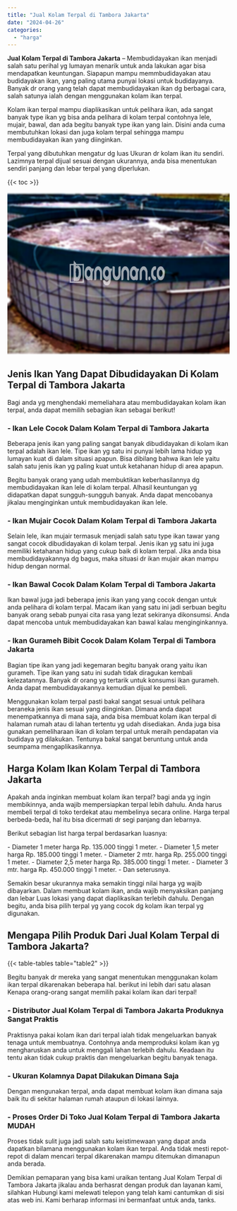 ```yaml
---
title: "Jual Kolam Terpal di Tambora Jakarta"
date: "2024-04-26"
categories: 
  - "harga"
---
```


**Jual Kolam Terpal di Tambora Jakarta** – Membudidayakan ikan menjadi salah satu perihal yg lumayan menarik untuk anda lakukan agar bisa mendapatkan keuntungan. Siapapun mampu memmbudidayakan atau budidayakan ikan, yang paling utama punyai lokasi untuk budidayanya. Banyak dr orang yang telah dapat membudidayakan ikan dg berbagai cara, salah satunya ialah dengan menggunakan kolam ikan terpal.

Kolam ikan terpal mampu diaplikasikan untuk pelihara ikan, ada sangat banyak type ikan yg bisa anda pelihara di kolam terpal contohnya lele, mujair, bawal, dan ada begitu banyak type ikan yang lain. Disini anda cuma membutuhkan lokasi dan juga kolam terpal sehingga mampu membudidayakan ikan yang diinginkan.

Terpal yang dibutuhkan mengatur dg luas Ukuran dr kolam ikan itu sendiri. Lazimnya terpal dijual sesuai dengan ukurannya, anda bisa menentukan sendiri panjang dan lebar terpal yang diperlukan.

{{< toc >}}

![Jual Kolam Terpal di Tambora Jakarta](/images/jual-kolam-terpal-53.png)

## Jenis Ikan Yang Dapat Dibudidayakan Di Kolam Terpal di Tambora Jakarta

Bagi anda yg menghendaki memeliahara atau membudidayakan kolam ikan terpal, anda dapat memilih sebagian ikan sebagai berikut!

### \- Ikan Lele Cocok Dalam Kolam Terpal di Tambora Jakarta

Beberapa jenis ikan yang paling sangat banyak dibudidayakan di kolam ikan terpal adalah ikan lele. Tipe ikan yg satu ini punyai lebih lama hidup yg lumayan kuat di dalam situasi apapun. Bisa dibilang bahwa ikan lele yaitu salah satu jenis ikan yg paling kuat untuk ketahanan hidup di area apapun.

Begitu banyak orang yang udah membuktikan keberhasilannya dg membudidayakan ikan lele di kolam terpal. Alhasil keuntungan yg didapatkan dapat sungguh-sungguh banyak. Anda dapat mencobanya jikalau menginginkan untuk membudidayakan ikan lele.

### \- Ikan Mujair Cocok Dalam Kolam Terpal di Tambora Jakarta

Selain lele, ikan mujair termasuk menjadi salah satu type ikan tawar yang sangat cocok dibudidayakan di kolam terpal. Jenis ikan yg satu ini juga memiliki ketahanan hidup yang cukup baik di kolam terpal. Jika anda bisa membudidayakannya dg bagus, maka situasi dr ikan mujair akan mampu hidup dengan normal.

### \- Ikan Bawal Cocok Dalam Kolam Terpal di Tambora Jakarta

Ikan bawal juga jadi beberapa jenis ikan yang yang cocok dengan untuk anda pelihara di kolam terpal. Macam ikan yang satu ini jadi serbuan begitu banyak orang sebab punyai cita rasa yang lezat sekiranya dikonsumsi. Anda dapat mencoba untuk membudidayakan kan bawal kalau menginginkannya.

### \- Ikan Gurameh Bibit Cocok Dalam Kolam Terpal di Tambora Jakarta

Bagian tipe ikan yang jadi kegemaran begitu banyak orang yaitu ikan gurameh. Tipe ikan yang satu ini sudah tidak diragukan kembali kelezatannya. Banyak dr orang yg tertarik untuk konsumsi ikan gurameh. Anda dapat membudidayakannya kemudian dijual ke pembeli.

Menggunakan kolam terpal pasti bakal sangat sesuai untuk pelihara beraneka jenis ikan sesuai yang diinginkan. Dimana anda dapat menempatkannya di mana saja, anda bisa membuat kolam ikan terpal di halaman rumah atau di lahan tertentu yg udah disediakan. Anda juga bisa gunakan pemeliharaan ikan di kolam terpal untuk meraih pendapatan via budidaya yg dilakukan. Tentunya bakal sangat beruntung untuk anda seumpama mengaplikasikannya.

## Harga Kolam Ikan Kolam Terpal di Tambora Jakarta

Apakah anda inginkan membuat kolam ikan terpal? bagi anda yg ingin membikinnya, anda wajib mempersiapkan terpal lebih dahulu. Anda harus membeli terpal di toko terdekat atau membelinya secara online. Harga terpal berbeda-beda, hal itu bisa dicermati dr segi panjang dan lebarnya.

Berikut sebagian list harga terpal berdasarkan luasnya:

\- Diameter 1 meter harga Rp. 135.000 tinggi 1 meter. - Diameter 1,5 meter harga Rp. 185.000 tinggi 1 meter. - Diameter 2 mtr. harga Rp. 255.000 tinggi 1 meter. - Diameter 2,5 meter harga Rp. 385.000 tinggi 1 meter. - Diameter 3 mtr. harga Rp. 450.000 tinggi 1 meter. - Dan seterusnya.

Semakin besar ukurannya maka semakin tinggi nilai harga yg wajib dibayarkan. Dalam membuat kolam ikan, anda wajib menyaksikan panjang dan lebar Luas lokasi yang dapat diaplikasikan terlebih dahulu. Dengan begitu, anda bisa pilih terpal yg yang cocok dg kolam ikan terpal yg digunakan.

## Mengapa Pilih Produk Dari Jual Kolam Terpal di Tambora Jakarta?

{{< table-tables table="table2" >}}

Begitu banyak dr mereka yang sangat menentukan menggunakan kolam ikan terpal dikarenakan beberapa hal. berikut ini lebih dari satu alasan Kenapa orang-orang sangat memilih pakai kolam ikan dari terpal!

### \- Distributor Jual Kolam Terpal di Tambora Jakarta Produknya Sangat Praktis

Praktisnya pakai kolam ikan dari terpal ialah tidak mengeluarkan banyak tenaga untuk membuatnya. Contohnya anda memproduksi kolam ikan yg mengharuskan anda untuk menggali lahan terlebih dahulu. Keadaan itu tentu akan tidak cukup praktis dan mengeluarkan begitu banyak tenaga.

### \- Ukuran Kolamnya Dapat Dilakukan Dimana Saja

Dengan mengunakan terpal, anda dapat membuat kolam ikan dimana saja baik itu di sekitar halaman rumah ataupun di lokasi lainnya.

### \- Proses Order Di Toko Jual Kolam Terpal di Tambora Jakarta MUDAH

Proses tidak sulit juga jadi salah satu keistimewaan yang dapat anda dapatkan bilamana menggunakan kolam ikan terpal. Anda tidak mesti repot-repot di dalam mencari terpal dikarenakan mampu ditemukan dimanapun anda berada.

Demikian pemaparan yang bisa kami uraikan tentang Jual Kolam Terpal di Tambora Jakarta jikalau anda berhasrat dengan produk dan layanan kami, silahkan Hubungi kami melewati telepon yang telah kami cantumkan di sisi atas web ini. Kami berharap informasi ini bermanfaat untuk anda, tanks.
